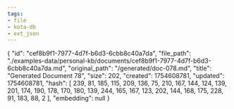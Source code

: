 ```yaml
---
tags:
- file
- kota-db
- ext_json
---
```

{
  "id": "cef8b9f1-7977-4d7f-b6d3-6cbb8c40a7da",
  "file_path": "./examples-data/personal-kb/documents/cef8b9f1-7977-4d7f-b6d3-6cbb8c40a7da.md",
  "original_path": "/generated/doc-078.md",
  "title": "Generated Document 78",
  "size": 202,
  "created": 1754608781,
  "updated": 1754608781,
  "hash": [
    239,
    81,
    185,
    115,
    209,
    136,
    75,
    210,
    167,
    144,
    124,
    139,
    201,
    174,
    190,
    178,
    170,
    180,
    139,
    244,
    165,
    167,
    123,
    202,
    144,
    168,
    175,
    228,
    91,
    183,
    88,
    2
  ],
  "embedding": null
}
